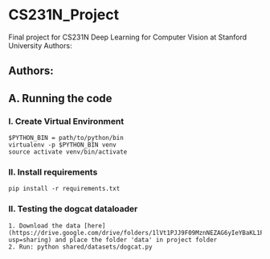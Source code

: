 # CS231N_Project
Final project for CS231N Deep Learning for Computer Vision at Stanford University
Authors: 

## Authors: 

## A. Running the code

### I. Create Virtual Environment
    $PYTHON_BIN = path/to/python/bin
    virtualenv -p $PYTHON_BIN venv
    source activate venv/bin/activate
   
### II. Install requirements
    pip install -r requirements.txt

### II. Testing the dogcat dataloader
    1. Download the data [here](https://drive.google.com/drive/folders/1lVt1PJJ9F09MznNEZAG6yIeYBaKL1PIp?usp=sharing) and place the folder 'data' in project folder
    2. Run: python shared/datasets/dogcat.py
